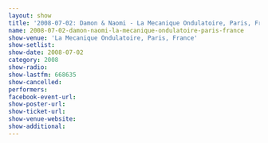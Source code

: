 ```yaml
---
layout: show
title: '2008-07-02: Damon & Naomi - La Mecanique Ondulatoire, Paris, France'
name: 2008-07-02-damon-naomi-la-mecanique-ondulatoire-paris-france
show-venue: 'La Mecanique Ondulatoire, Paris, France'
show-setlist: 
show-date: 2008-07-02
category: 2008
show-radio: 
show-lastfm: 668635
show-cancelled: 
performers: 
facebook-event-url: 
show-poster-url: 
show-ticket-url: 
show-venue-website: 
show-additional: 
---
```


